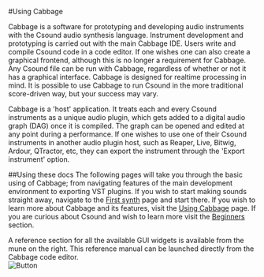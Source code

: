 #Using Cabbage

Cabbage is a software for prototyping and developing audio instruments with the Csound audio synthesis language. Instrument development and prototyping is carried out with the main Cabbage IDE. Users write and compile Csound code in a code editor. If one wishes one can also create a graphical frontend, although this is no longer a requirement for Cabbage. Any Csound file can be run with Cabbage, regardless of whether or not it has a graphical interface. Cabbage is designed for realtime processing in mind. It is possible to use Cabbage to run Csound in the more traditional score-driven way, but your success may vary. 

Cabbage is a 'host' application. It treats each and every Csound instruments as a unique audio plugin, which gets added to a digital audio graph (DAG) once it is compiled. The graph can be opened and edited at any point during a performance. If one wishes to use one of their Csound instruments in another audio plugin host, such as Reaper, Live, Bitwig, Ardour, QTractor, etc, they can export the instrument through the 'Export instrument' option.  

##Using these docs
The following pages will take you through the basic using of Cabbage; from navigating features of the main development environment to exporting VST plugins. If you wish to start making sounds straight away, navigate to the [First synth](first_synth.html) page and start there. If you wish to learn more about Cabbage and its features, visit the [Using Cabbage](../using_cabbage.html) page. If you are curious about Csound and wish to learn more visit the [Beginners](../beginners.html) section.  

A reference section for all the available GUI widgets is available from the mune on the right. This reference manual can be launched directly from the Cabbage code editor.  
![Button](images/screens/ConvolutionReverbScreen.png "Convolution Reverb plugins included with Cabbage examples")
